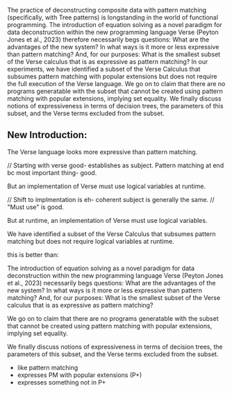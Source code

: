 The practice of deconstructing composite data with pattern matching 
(specifically, with Tree patterns) is longstanding in the world of functional programming. 
The introduction of equation solving as a novel paradigm for data deconstruction 
within the new programming language Verse (Peyton Jones et al., 2023) therefore necessarily 
begs questions: What are the advantages of the new system? In what ways is it more or 
less expressive than pattern matching? And, for our purposes: What is the smallest subset of 
the Verse calculus that is as expressive as pattern matching? 
In our experiments, we have identified a subset of the Verse Calculus that subsumes pattern 
matching with popular extensions but does not require the full execution of the Verse language. 
We go on to claim that there are no programs generatable with the subset that cannot be created 
using pattern matching with popular extensions, implying set equality. 
We finally discuss notions of expressiveness in terms of decision trees, 
the parameters of this subset, and the Verse terms excluded from the subset. 



New Introduction:
---------
 
The Verse language looks more expressive than pattern matching. 

// Starting with verse good- establishes as subject. Pattern matching at end bc most important thing- good. 

But an implementation of Verse must use logical variables at runtime. 

// Shift to implmentation is eh- coherent subject is generally the same. 
// "Must use" is good. 

But at runtime, an implementation of Verse must use logical variables. 

We have identified a subset of the Verse Calculus that subsumes pattern 
matching but does not require logical variables at runtime. 

this is better than:

The introduction of equation solving as a novel paradigm for data deconstruction 
within the new programming language Verse (Peyton Jones et al., 2023) necessarily begs questions: What are the advantages of the new system? In what ways is it more or 
less expressive than pattern matching? And, for our purposes: What is the smallest subset of 
the Verse calculus that is as expressive as pattern matching? 


We go on to claim that there are no programs generatable with the subset that cannot be created 
using pattern matching with popular extensions, implying set equality. 


We finally discuss notions of expressiveness in terms of decision trees, 
the parameters of this subset, and the Verse terms excluded from the subset. 

 
- like pattern matching
- expresses PM with popular extensions (P+)
- expresses something not in P+
